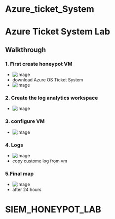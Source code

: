 # Azure_ticket_System


# <h1>Azure Ticket System Lab
  
  
## <a>Walkthrough </b>
###  1. First create honeypot VM
  - ![image](https://github.com/user-attachments/assets/9ccf1de9-4e13-4f3c-a5ae-de59a1a1501e)
  - download Azure OS Ticket System
  - ![image](https://github.com/user-attachments/assets/8cb1d286-70c4-4ef4-9a23-9004c082b0cb)





###  2. Create the log analytics workspace
  - ![image](https://github.com/user-attachments/assets/1b8b3589-7847-4054-8ab4-ab998dee25fd)



###  3. configure VM
 
  - ![image](https://github.com/user-attachments/assets/6279178e-7f77-448e-9c59-db8ab148825f)


  ### 4. Logs
  - ![image](https://github.com/user-attachments/assets/aa79257a-fc65-4cc9-b5cb-39a382ac8dd5)
  - copy custome log from vm



 ### 5.Final map
  - ![image](https://github.com/user-attachments/assets/4ce5548e-44f0-4de2-9216-4461386c24f5)
  - after 24 hours


# SIEM_HONEYPOT_LAB
